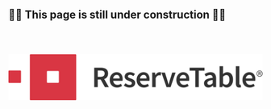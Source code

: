 ## 🚧🚧 This page is still under construction 🚧🚧

<br></br>

![reservetable-logo]











<!-- Markdown Links and Icons -->
[reservetable-logo]: ./assets/logo.png